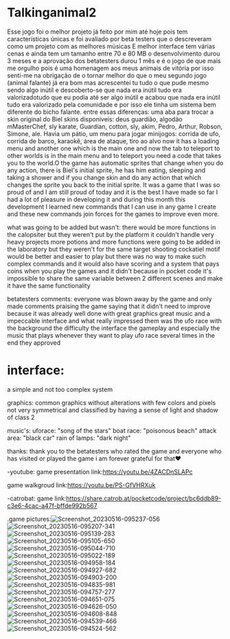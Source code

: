 # Talkinganimal2
Esse jogo foi o melhor projeto já feito por mim até hoje pois tem características únicas e foi avaliado por beta testers que o descreveram como um projeto com as melhores músicas E melhor interface tem várias cenas e ainda tem um tamanho entre 70 e 80 MB o desenvolvimento durou 3 meses e a aprovação dos betatesters durou 1 mês
e é o jogo de que mais me orgulho pois é uma homenagem aos meus animais de vitória por isso senti-me na obrigação de o tornar melhor do que o meu segundo jogo (animal falante) já era bom mas acrescentei tu tudo o que pude mesmo sendo algo inútil e descoberto-se que nada era inútil tudo era valorizadotudo que eu podia até ser algo inútil e acabou que nada era inútil tudo era valorizado pela comunidade e por isso ele tinha um sistema bem diferente do bicho falante. entre essas diferenças: uma aba para trocar a skin original do Biel skins disponíveis: deus guardião, algodão mMasterChef, sly karate, Guardian, cotton, sly, akim, Pedro, Arthur, Robson, Simone, ale. Havia um pátio, um menu para jogar minijogos: corrida de ufo, corrida de barco, karaokê, área de ataque, tiro ao alvo now it has a loading menu and another one which is the main one and now the tab to teleport to other worlds is in the main menu and to teleport you need a code that takes you to the world.O the game has automatic sprites that change when you do any action, there is Biel's initial sprite, he has him eating, sleeping and taking a shower and if you change skin and do any action that which changes the sprite you back to the initial sprite. It was a game that I was so proud of and I am still proud of today and it is the best I have made so far I had a lot of pleasure in developing it and during this month this development I learned new commands that I can use in any game I create and these new commands join forces for the games to improve even more.

what was going to be added but wasn't:
there would be more functions in the calopsiter but they weren't put by the platform it couldn't handle very heavy projects more potions and more functions were going to be added in the laboratory but they weren't for the same target shooting cockatiel motif would be better and easier to play but there was no way to make such complex commands and it would also have scoring and a system that pays coins when you play the games and it didn't because in pocket code it's impossible to share the same variable between 2 different scenes and make it have the same functionality 

betatesters comments:
everyone was blown away by the game and only made comments praising the game saying that it didn't need to improve because it was already well done with great graphics great music and a impeccable interface and what really impressed them was the ufo race with the background the difficulty the interface the gameplay and especially the music that plays whenever they want to play ufo race several times in the end they approved 

# interface:
a simple and not too complex system 

graphics:
common graphics without alterations with few colors and pixels not very symmetrical and classified by having a sense of light and shadow of class 2

music's:
uforace: "song of the stars"
boat race: "poisonous beach"
attack area: "black car"
rain of lamps: "dark night"

thanks:
thank you to the betatesters who rated the game and everyone who has visited or played the game i am forever grateful for that♥

-youtube:
game presentation link:https://youtu.be/4ZACDnSLAPc

game walkgroud link:https://youtu.be/PS-GfVHRXuk

-catrobat:
game link:https://share.catrob.at/pocketcode/project/bc6ddb89-c3e6-4cac-a47f-bffde992b567

.game pictures:![Screenshot_20230516-095237-056](https://github.com/Wolfgamedeveloper/Talkinganimal2/assets/133543814/3c411c40-fc00-41bc-b231-99e692b7b719)
![Screenshot_20230516-095207-341](https://github.com/Wolfgamedeveloper/Talkinganimal2/assets/133543814/f348a69a-9f2a-4516-b965-3cd24e703b6f)
![Screenshot_20230516-095139-283](https://github.com/Wolfgamedeveloper/Talkinganimal2/assets/133543814/c9a1e022-a2c0-4dba-9952-1572d9d5da28)
![Screenshot_20230516-095105-650](https://github.com/Wolfgamedeveloper/Talkinganimal2/assets/133543814/edeb363a-9328-4639-8534-b0a7219b1875)
![Screenshot_20230516-095044-710](https://github.com/Wolfgamedeveloper/Talkinganimal2/assets/133543814/0f56d2a8-9a89-46da-8340-f593a4706331)
![Screenshot_20230516-095022-189](https://github.com/Wolfgamedeveloper/Talkinganimal2/assets/133543814/0d997d9c-b539-451a-abbb-6d8ebfdc787f)
![Screenshot_20230516-094958-184](https://github.com/Wolfgamedeveloper/Talkinganimal2/assets/133543814/bc5fadf6-cda1-46c7-be1b-e8b2d2046221)
![Screenshot_20230516-094927-682](https://github.com/Wolfgamedeveloper/Talkinganimal2/assets/133543814/4a08caec-ce38-4d27-822c-92e1f692ec8a)
![Screenshot_20230516-094903-200](https://github.com/Wolfgamedeveloper/Talkinganimal2/assets/133543814/f2b6e782-62bc-400a-a402-42bdd3d8141d)
![Screenshot_20230516-094835-981](https://github.com/Wolfgamedeveloper/Talkinganimal2/assets/133543814/813e0c8e-02b3-4276-92ec-9a88f58ef4a8)
![Screenshot_20230516-094757-277](https://github.com/Wolfgamedeveloper/Talkinganimal2/assets/133543814/3643eff4-58ae-4236-b661-943dd58b7c58)
![Screenshot_20230516-094651-075](https://github.com/Wolfgamedeveloper/Talkinganimal2/assets/133543814/d03aa150-063d-4b72-b29e-9a402d792d62)
![Screenshot_20230516-094626-050](https://github.com/Wolfgamedeveloper/Talkinganimal2/assets/133543814/af793ee5-f9af-4ad6-9131-d32e9a5d4e38)
![Screenshot_20230516-094608-848](https://github.com/Wolfgamedeveloper/Talkinganimal2/assets/133543814/30966cdf-2585-4b57-aaca-ceadeee394bc)
![Screenshot_20230516-094539-466](https://github.com/Wolfgamedeveloper/Talkinganimal2/assets/133543814/50635ea6-86e4-434c-97bb-a24bc3150152)
![Screenshot_20230516-094524-562](https://github.com/Wolfgamedeveloper/Talkinganimal2/assets/133543814/6985bdc4-ef73-4233-a4c3-c3d8cbdad290)
